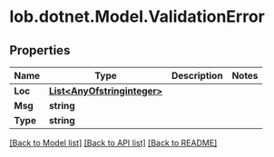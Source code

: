 # lob.dotnet.Model.ValidationError

## Properties

Name | Type | Description | Notes
------------ | ------------- | ------------- | -------------
**Loc** | [**List&lt;AnyOfstringinteger&gt;**](AnyOfstringinteger.md) |  | 
**Msg** | **string** |  | 
**Type** | **string** |  | 

[[Back to Model list]](../README.md#documentation-for-models) [[Back to API list]](../README.md#documentation-for-api-endpoints) [[Back to README]](../README.md)

